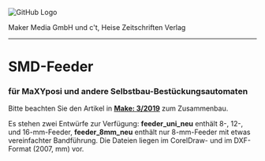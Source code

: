 ![GitHub Logo](http://www.heise.de/make/icons/make_logo.png)

Maker Media GmbH und c't, Heise Zeitschriften Verlag

***

# SMD-Feeder

### für MaXYposi und andere Selbstbau-Bestückungsautomaten

Bitte beachten Sie den Artikel in **[Make: 3/2019](https://shop.heise.de/katalog/make-3-2019)** zum Zusammenbau.

Es stehen zwei Entwürfe zur Verfügung: **feeder_uni_neu** enthält 8-, 12-, und 16-mm-Feeder, **feeder_8mm_neu** enthält nur 8-mm-Feeder mit etwas vereinfachter Bandführung. Die Dateien liegen im CorelDraw- und im DXF-Format (2007, mm) vor.
